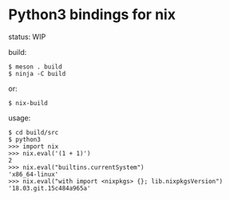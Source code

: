 # Python3 bindings for nix

status: WIP

build:

```console
$ meson . build
$ ninja -C build
```

or:

```console
$ nix-build
```


usage:

```console
$ cd build/src
$ python3
>>> import nix
>>> nix.eval('(1 + 1)')
2
>>> nix.eval("builtins.currentSystem")
'x86_64-linux'
>>> nix.eval("with import <nixpkgs> {}; lib.nixpkgsVersion")
'18.03.git.15c484a965a'
```

